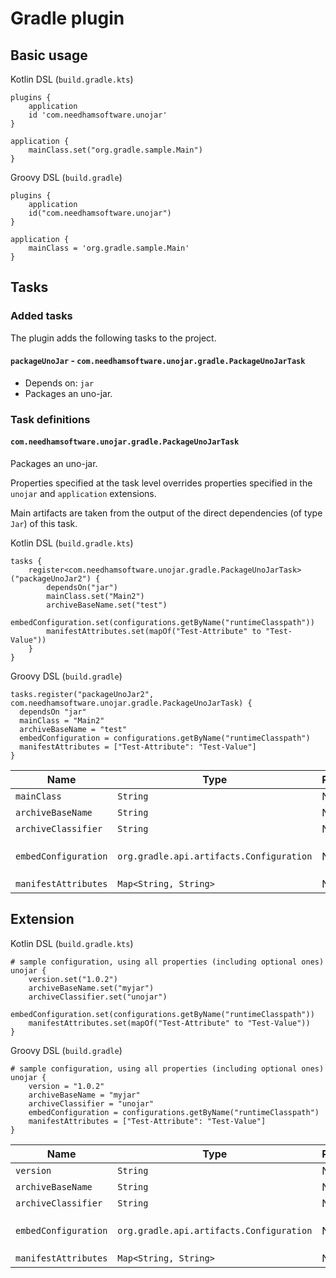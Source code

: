 # Gradle plugin

## Basic usage

Kotlin DSL (`build.gradle.kts`)
```
plugins {
    application
    id 'com.needhamsoftware.unojar'
}

application {
    mainClass.set("org.gradle.sample.Main")
}
```

Groovy DSL (`build.gradle`)
```
plugins {
    application
    id("com.needhamsoftware.unojar")
}

application {
    mainClass = 'org.gradle.sample.Main'
}
```

## Tasks

### Added tasks

The plugin adds the following tasks to the project.

#### `packageUnoJar` - `com.needhamsoftware.unojar.gradle.PackageUnoJarTask`

* Depends on: `jar`
* Packages an uno-jar.

### Task definitions

#### `com.needhamsoftware.unojar.gradle.PackageUnoJarTask`

Packages an uno-jar.

Properties specified at the task level overrides properties specified in the `unojar` and `application` extensions.

Main artifacts are taken from the output of the direct dependencies (of type `Jar`) of this task.

Kotlin DSL (`build.gradle.kts`)
```
tasks {
    register<com.needhamsoftware.unojar.gradle.PackageUnoJarTask>("packageUnoJar2") {
        dependsOn("jar")
        mainClass.set("Main2")
        archiveBaseName.set("test")
        embedConfiguration.set(configurations.getByName("runtimeClasspath"))
        manifestAttributes.set(mapOf("Test-Attribute" to "Test-Value"))
    }
}
```

Groovy DSL (`build.gradle`)
```
tasks.register("packageUnoJar2", com.needhamsoftware.unojar.gradle.PackageUnoJarTask) {
  dependsOn "jar"
  mainClass = "Main2"
  archiveBaseName = "test"
  embedConfiguration = configurations.getByName("runtimeClasspath")
  manifestAttributes = ["Test-Attribute": "Test-Value"]
}
```


| Name | Type | Required | Description |
| --- | --- | --- | --- |
| `mainClass` | `String` | No | Main class name. | 
| `archiveBaseName` | `String` | No | Archive base name. Default: `project.name` |
| `archiveClassifier` | `String` | No | Archive classifier. Default: `"unojar"` |
| `embedConfiguration` | `org.gradle.api.artifacts.Configuration` | No | Embed configuration. Library artifacts to include in the uno-jar. Default: `configurations.getByName("runtimeClasspath")` |
| `manifestAttributes` | `Map<String, String>` | No | Manifest attributes. |

## Extension

Kotlin DSL (`build.gradle.kts`)
```
# sample configuration, using all properties (including optional ones) 
unojar {
    version.set("1.0.2")
    archiveBaseName.set("myjar")
    archiveClassifier.set("unojar")
    embedConfiguration.set(configurations.getByName("runtimeClasspath")) 
    manifestAttributes.set(mapOf("Test-Attribute" to "Test-Value"))
}
```

Groovy DSL (`build.gradle`)
```
# sample configuration, using all properties (including optional ones) 
unojar {
    version = "1.0.2"                                 
    archiveBaseName = "myjar"
    archiveClassifier = "unojar"
    embedConfiguration = configurations.getByName("runtimeClasspath")
    manifestAttributes = ["Test-Attribute": "Test-Value"]
}
```

| Name | Type | Required | Description |
| --- | --- | --- | --- |
| `version` | `String` | No | uno-jar version. Default: `"1.0.2"` | 
| `archiveBaseName` | `String` | No | Archive base name. Default: `project.name` |
| `archiveClassifier` | `String` | No | Archive classifier. Default: `"unojar"` |
| `embedConfiguration` | `org.gradle.api.artifacts.Configuration` | No | Embed configuration. Library artifacts to include in the uno-jar. Default: `configurations.getByName("runtimeClasspath")` |
| `manifestAttributes` | `Map<String, String>` | No | Manifest attributes. |
